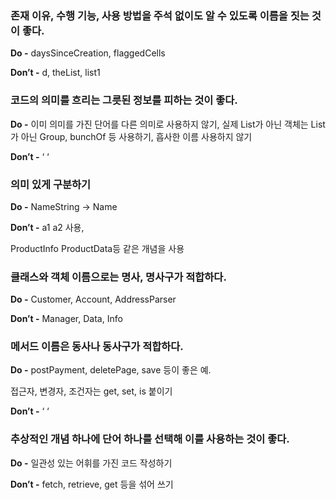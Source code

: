 
### 존재 이유, 수행 기능, 사용 방법을 주석 없이도 알 수 있도록 이름을 짓는 것이 좋다.

**Do -** daysSinceCreation, flaggedCells

**Don’t -** d, theList, list1


### 코드의 의미를 흐리는 그릇된 정보를 피하는 것이 좋다.

**Do -** 이미 의미를 가진 단어를 다른 의미로 사용하지 않기, 실제 List가 아닌 객체는 List가 아닌 Group, bunchOf 등 사용하기, 흡사한 이름 사용하지 않기

**Don’t -** ‘ ‘


### 의미 있게 구분하기

**Do -** NameString -> Name

**Don’t -**  a1 a2 사용,

ProductInfo ProductData등 같은 개념을 사용


### 클래스와 객체 이름으로는 명사, 명사구가 적합하다.

**Do -** Customer, Account, AddressParser

**Don’t -** Manager, Data, Info


### 메서드 이름은 동사나 동사구가 적합하다.

**Do -** postPayment, deletePage, save 등이 좋은 예.

접근자, 변경자, 조건자는 get, set, is 붙이기

**Don’t -** ‘ ‘


### 추상적인 개념 하나에 단어 하나를 선택해 이를 사용하는 것이 좋다.

**Do -** 일관성 있는 어휘를 가진 코드 작성하기

**Don’t -** fetch, retrieve, get 등을 섞어 쓰기






